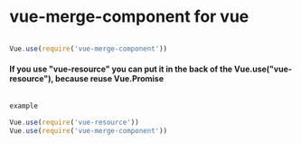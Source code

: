 # vue-merge-component  for vue

```js

Vue.use(require('vue-merge-component'))

```

#### If you use "vue-resource" you can put it in the back of the Vue.use("vue-resource"), because reuse Vue.Promise

```js

example

Vue.use(require('vue-resource'))
Vue.use(require('vue-merge-component'))

```
